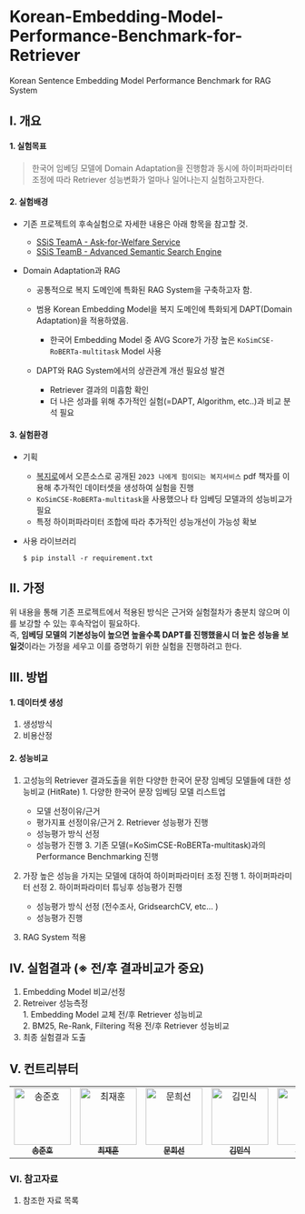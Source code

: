 # Korean-Embedding-Model-Performance-Benchmark-for-Retriever
Korean Sentence Embedding Model Performance Benchmark for RAG System

## Ⅰ. 개요

#### **1. 실험목표**
  > 한국어 임베딩 모델에 Domain Adaptation을 진행함과 동시에 하이퍼파라미터 조정에 따라 Retriever 성능변화가 얼마나 일어나는지 실험하고자한다.

#### **2. 실험배경**

- 기존 프로젝트의 후속실험으로 자세한 내용은 아래 항목을 참고할 것.  
  - [SSiS TeamA - Ask-for-Welfare Service](https://github.com/ash-hun/Ask-for-Welfare)  
  - [SSiS TeamB - Advanced Semantic Search Engine](https://github.com/SSiS-TeamB/RAG)  
    
- Domain Adaptation과 RAG
  - 공통적으로 복지 도메인에 특화된 RAG System을 구축하고자 함.
   
  - 범용 Korean Embedding Model을 복지 도메인에 특화되게 DAPT(Domain Adaptation)을 적용하였음.
    - 한국어 Embedding Model 중 AVG Score가 가장 높은 `KoSimCSE-RoBERTa-multitask` Model 사용  

  - DAPT와 RAG System에서의 상관관계 개선 필요성 발견  
    - Retriever 결과의 미흡함 확인
    - 더 나은 성과를 위해 추가적인 실험(=DAPT, Algorithm, etc..)과 비교 분석 필요

#### 3. 실험환경
- 기획
   - [복지로](https://www.bokjiro.go.kr/ssis-tbu/index.do)에서 오픈소스로 공개된 `2023 나에게 힘이되는 복지서비스` pdf 책자를 이용해 추가적인 데이터셋을 생성하여 실험을 진행
   - `KoSimCSE-RoBERTa-multitask`을 사용했으나 타 임베딩 모델과의 성능비교가 필요
   - 특정 하이퍼파라미터 조합에 따라 추가적인 성능개선이 가능성 확보

- 사용 라이브러리


      $ pip install -r requirement.txt


## Ⅱ. 가정
  위 내용을 통해 기존 프로젝트에서 적용된 방식은 근거와 실험절차가 충분치 않으며 이를 보강할 수 있는 후속작업이 필요하다.  
  즉, **임베딩 모델의 기본성능이 높으면 높을수록 DAPT를 진행했을시 더 높은 성능을 보일것**이라는 가정을 세우고 이를 증명하기 위한 실험을 진행하려고 한다. 

## Ⅲ. 방법

#### 1. 데이터셋 생성
  1. 생성방식
  2. 비용산정

#### 2. 성능비교
  1. 고성능의 Retriever 결과도출을 위한 다양한 한국어 문장 임베딩 모델들에 대한 성능비교 (HitRate)
    1. 다양한 한국어 문장 임베딩 모델 리스트업
      - 모델 선정이유/근거
      - 평가지표 선정이유/근거
    2. Retriever 성능평가 진행
      - 성능평가 방식 선정
      - 성능평가 진행
    3. 기존 모델(=KoSimCSE-RoBERTa-multitask)과의 Performance Benchmarking 진행
      
  2. 가장 높은 성능을 가지는 모델에 대하여 하이퍼파라미터 조정 진행
    1. 하이퍼파라미터 선정
    2. 하이퍼파라미터 튜닝후 성능평가 진행
      - 성능평가 방식 선정 (전수조사, GridsearchCV, etc… )
      - 성능평가 진행

  3. RAG System 적용

## Ⅳ. 실험결과 (※ 전/후 결과비교가 중요)
  1. Embedding Model 비교/선정  
  2. Retreiver 성능측정  
    1. Embedding Model 교체 전/후 Retriever 성능비교  
    2. BM25, Re-Rank, Filtering 적용 전/후 Retriever 성능비교  
  3. 최종 실험결과 도출  

## Ⅴ. 컨트리뷰터

<table align="center">
  <tr>
    <td align="center">
      <a href="https://github.com/PangPangGod">
        <img src="https://github.com/PangPangGod.png" width="100px;" alt="송준호"/><br />
        <sub><b>송준호</b></sub>
      </a>
    </td>
    <td align="center">
      <a href="https://github.com/ash-hun">
        <img src="https://github.com/ash-hun.png" width="100px;" alt="최재훈"/><br />
        <sub><b>최재훈</b></sub>
      </a>
    </td>
    <td align="center">
      <a href="https://github.com/MoonHeesun">
        <img src="https://github.com/MoonHeesun.png" width="100px;" alt="문희선"/><br />
        <sub><b>문희선</b></sub>
      </a>
    </td>
    <td align="center">
      <a href="https://github.com/Noveled">
        <img src="https://github.com/Noveled.png" width="100px;" alt="김민식"/><br />
        <sub><b>김민식</b></sub>
      </a>
    </td>
    <td align="center">
      <a href="https://github.com/myeongjun1007">
        <img src="https://github.com/myeongjun1007.png" width="100px;" alt="현명준"/><br />
        <sub><b>현명준</b></sub>
      </a>
    </td>
    <td align="center">
      <a href="https://github.com/kha-jaejun">
        <img src="https://github.com/kha-jaejun.png" width="100px;" alt="가재준"/><br />
        <sub><b>가재준</b></sub>
      </a>
    </td>
  </tr>
</table>

### Ⅵ. 참고자료
  1. 참조한 자료 목록
